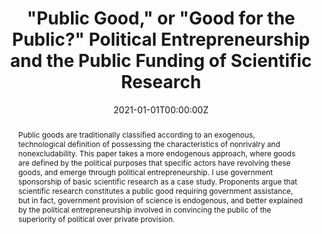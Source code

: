 ---
abstract: Public goods are traditionally classified according to an exogenous, technological definition of possessing the characteristics of nonrivalry and nonexcludability. This paper takes a more endogenous approach, where goods are defined by the political purposes that specific actors have revolving these goods, and emerge through political entrepreneurship. I use government sponsorship of basic scientific research as a case study. Proponents argue that scientific research constitutes a public good requiring government assistance, but in fact, government provision of science is endogenous, and better explained by the political entrepreneurship involved in convincing the public of the superiority of political over private provision.

authors:
- admin
date: "2021-01-01T00:00:00Z"
url_pdf: "https://papers.ssrn.com/sol3/papers.cfm?abstract_id=2488655"
featured: true
projects: []
publication: '*Journal of Private Enterprise*, Forthcoming'
publication_short: ""
publication_types:
- "2"
summary: Public goods are traditionally classified according to an exogenous, technological definition of possessing the characteristics of nonrivalry and nonexcludability. This paper takes a more endogenous approach, where goods are defined by the political purposes that specific actors have revolving these goods, and emerge through political entrepreneurship. I use government sponsorship of basic scientific research as a case study. Proponents argue that scientific research constitutes a public good requiring government assistance, but in fact, government provision of science is endogenous, and better explained by the political entrepreneurship involved in convincing the public of the superiority of political over private provision. 
tags:
- public goods
- science
title: '"Public Good," or "Good for the Public?" Political Entrepreneurship and the Public Funding of Scientific Research'
---